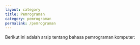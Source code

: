 ```yaml
---
layout: category
title: Pemrograman
category: pemrograman
permalink: /pemrograman
---
```


Berikut ini adalah arsip tentang bahasa pemrograman komputer:
